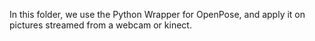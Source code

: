 In this folder, we use the Python Wrapper for OpenPose, and apply it on pictures
streamed from a webcam or kinect.

